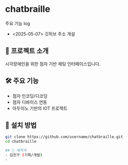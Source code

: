 # chatbraille
주요 기능 log
- <2025-05-07>
  깃허브 주소 개설

## 📘 프로젝트 소개
시각장애인을 위한 점자 기반 채팅 인터페이스입니다.

## 🛠 주요 기능
- 점자 인코딩/디코딩
- 점자 디바이스 연동
- 아두이노 기반의 IOT 프로젝트

## 🧾 설치 방법
```bash
git clone https://github.com/username/chatbraille.git
cd chatbraille

## 👤 제작자
- 김친구 (기획/개발)
- 
